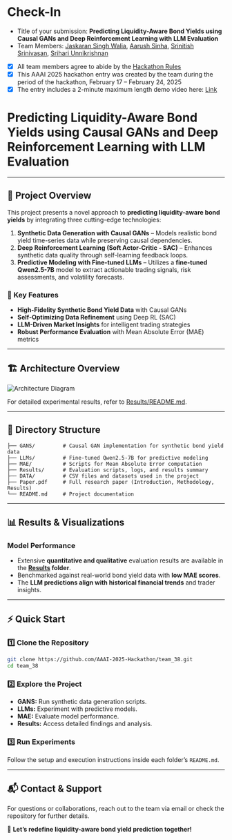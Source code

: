 # Check-In

- Title of your submission: **Predicting Liquidity-Aware Bond Yields using Causal GANs and Deep Reinforcement Learning with LLM Evaluation**
- Team Members: [Jaskaran Singh Walia](karanwalia2k3@gmail.com), [Aarush Sinha](aarush.sinha@gmail.com), [Srinitish Srinivasan](smudge0110@icloud.com), [Srihari Unnikrishnan](srihari.unnikrishnan@gmail)
- [x] All team members agree to abide by the [Hackathon Rules](https://aaai.org/conference/aaai/aaai-25/hackathon/)
- [x] This AAAI 2025 hackathon entry was created by the team during the period of the hackathon, February 17 – February 24, 2025
- [x] The entry includes a 2-minute maximum length demo video here: [Link](https://your-link.com) 

# Predicting Liquidity-Aware Bond Yields using Causal GANs and Deep Reinforcement Learning with LLM Evaluation

---

## 🚀 Project Overview

This project presents a novel approach to **predicting liquidity-aware bond yields** by integrating three cutting-edge technologies:

1. **Synthetic Data Generation with Causal GANs** – Models realistic bond yield time-series data while preserving causal dependencies.
2. **Deep Reinforcement Learning (Soft Actor-Critic - SAC)** – Enhances synthetic data quality through self-learning feedback loops.
3. **Predictive Modeling with Fine-tuned LLMs** – Utilizes a **fine-tuned Qwen2.5-7B** model to extract actionable trading signals, risk assessments, and volatility forecasts.

### 📌 Key Features
- **High-Fidelity Synthetic Bond Yield Data** with Causal GANs
- **Self-Optimizing Data Refinement** using Deep RL (SAC)
- **LLM-Driven Market Insights** for intelligent trading strategies
- **Robust Performance Evaluation** with Mean Absolute Error (MAE) metrics

---

## 🏗️ Architecture Overview

![Architecture Diagram](https://github.com/user-attachments/assets/8a072a33-0a26-4b7a-8466-d5b3e68dc628)

For detailed experimental results, refer to [Results/README.md](Results/README.md).

---

## 📂 Directory Structure

```
├── GANS/         # Causal GAN implementation for synthetic bond yield data
├── LLMs/         # Fine-tuned Qwen2.5-7B for predictive modeling
├── MAE/          # Scripts for Mean Absolute Error computation
├── Results/      # Evaluation scripts, logs, and results summary
├── DATA/         # CSV files and datasets used in the project
├── Paper.pdf     # Full research paper (Introduction, Methodology, Results)
└── README.md     # Project documentation
```

---

## 📊 Results & Visualizations

### Model Performance

- Extensive **quantitative and qualitative** evaluation results are available in the **[Results](Results/readme.md) folder**.
- Benchmarked against real-world bond yield data with **low MAE scores**.
- The **LLM predictions align with historical financial trends** and trader insights.

---

## ⚡ Quick Start

### 1️⃣ Clone the Repository
```bash
git clone https://github.com/AAAI-2025-Hackathon/team_38.git
cd team_38
```

### 2️⃣ Explore the Project
- **GANS:** Run synthetic data generation scripts.
- **LLMs:** Experiment with predictive models.
- **MAE:** Evaluate model performance.
- **Results:** Access detailed findings and analysis.

### 3️⃣ Run Experiments
Follow the setup and execution instructions inside each folder’s `README.md`.

---

## 📬 Contact & Support
For questions or collaborations, reach out to the team via email or check the repository for further details.

🚀 **Let’s redefine liquidity-aware bond yield prediction together!**
